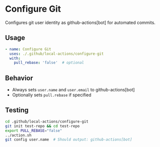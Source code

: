 # Configure Git

Configures git user identity as github-actions[bot] for automated commits.

## Usage

```yaml
- name: Configure Git
  uses: ./.github/local-actions/configure-git
  with:
    pull_rebase: 'false'  # optional
```

## Behavior

- Always sets `user.name` and `user.email` to github-actions[bot]
- Optionally sets `pull.rebase` if specified

## Testing

```bash
cd .github/local-actions/configure-git
git init test-repo && cd test-repo
export PULL_REBASE="false"
../action.sh
git config user.name  # Should output: github-actions[bot]
```